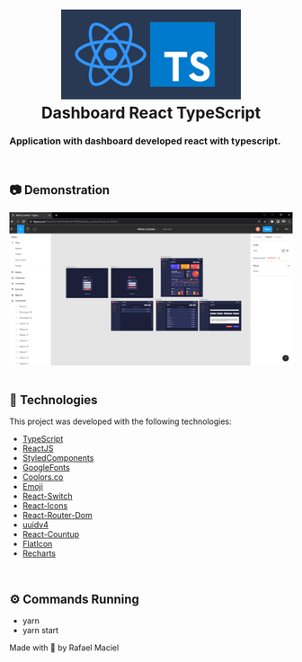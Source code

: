 <h1 align="center">
  <img alt="" title="typescript fundamentals" src=".github/demostration_aplication.png" width="320px" />
  <br>
  Dashboard React TypeScript 
</h1>


<h3 align="justify">
Application with dashboard developed react with typescript.
</h3>
<br>

## 📷 Demonstration

<div align="center" >
<h4 align="left"></h4>
  <img src=".github/demostration_aplication_1.png">
</div>
<br>

## 🚀 Technologies

This project was developed with the following technologies:

- [TypeScript](https://www.typescriptlang.org/docs/)
- [ReactJS](https://reactjs.org/)
- [StyledComponents](https://styled-components.com)
- [GoogleFonts](https://fonts.google.com)
- [Coolors.co](https://coolors.co)
- [Emoji](https://www.w3schools.com/charsets/ref_emoji_smileys.asp)
- [React-Switch](https://www.npmjs.com/package/react-switch)
- [React-Icons](https://github.com/react-icons/react-icons)
- [React-Router-Dom](https:/npmjs.com/package/react-router-dom)
- [uuidv4](https://yarnpkg.com/package/uuidv4)
- [React-Countup](https://npmjs.com/package/react-countup)
- [FlatIcon](https://www.flaticon.com/br/icones)
- [Recharts](https://recharts.org/en-US/)

<br>

## ⚙ Commands Running
- yarn
- yarn start

Made with 💜 by Rafael Maciel

